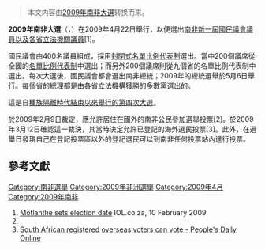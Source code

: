 > 本文内容由[2009年南非大選](https://zh.wikipedia.org/wiki/2009年南非大選)转换而来。


**2009年南非大選**（，）在2009年4月22日舉行，以便選出[南非新一屆](https://zh.wikipedia.org/wiki/南非 "wikilink")[國民議會議員以及各省立法機關議員](https://zh.wikipedia.org/wiki/國民議會_\(南非\) "wikilink")\[1\]。

國民議會由400名議員組成，採用[封閉式名單](../Page/封閉式名單.md "wikilink")[比例代表制](../Page/比例代表制.md "wikilink")選出。當中200個議席從全國的[名單比例代表制](../Page/名單比例代表制.md "wikilink")中選出；而另外200個議席則從九個省的名單比例代表制中選出。每次大選後，國民議會都會選出南非總統；2009年的總統選舉於5月6日舉行。每個省的總理都是由各省立法機構獲勝的多數黨選出的。

這是自[種族隔離時代結束以來舉行的第四次大選](../Page/南非種族隔離.md "wikilink")。

於2009年2月9日裁定，應允許居住在國外的南非公民參加選舉投票\[2\]。於2009年3月12日確認這一裁決，其當時決定允許已登記的海外選民投票\[3\]。此外，在選舉日發現自己在登記投票區以外的登記選民可以到南非任何投票站內進行投票。

## 參考文獻

[Category:南非選舉](https://zh.wikipedia.org/wiki/Category:南非選舉 "wikilink") [Category:2009年非洲選舉](https://zh.wikipedia.org/wiki/Category:2009年非洲選舉 "wikilink") [Category:2009年4月](https://zh.wikipedia.org/wiki/Category:2009年4月 "wikilink") [Category:2009年南非](https://zh.wikipedia.org/wiki/Category:2009年南非 "wikilink")

1.  [Motlanthe sets election date](http://www.iol.co.za/index.php?set_id=1&click_id=13&art_id=iol1234269546566E423) IOL.co.za, 10 February 2009
2.
3.  [South African registered overseas voters can vote - People's Daily Online](http://english.people.com.cn/90001/90777/90855/6612952.html)